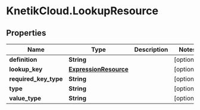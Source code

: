 # KnetikCloud.LookupResource

## Properties
Name | Type | Description | Notes
------------ | ------------- | ------------- | -------------
**definition** | **String** |  | [optional] 
**lookup_key** | [**ExpressionResource**](ExpressionResource.md) |  | [optional] 
**required_key_type** | **String** |  | [optional] 
**type** | **String** |  | [optional] 
**value_type** | **String** |  | [optional] 


